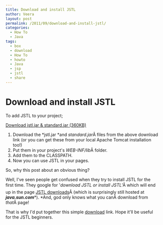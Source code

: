 ```yaml
---
title: Download and install JSTL
author: Veera
layout: post
permalink: /2011/09/download-and-install-jstl/
categories:
  - How To
  - Java
tags:
  - box
  - download
  - How To
  - howto
  - Java
  - jsp
  - jstl
  - share
---
```

# Download and install JSTL

To add JSTL to your project;

[Download jstl.jar & standard.jar (360KB)][1]

 [1]: http://www.box.net/shared/gzz2nyf9s506d3h3vkzq "download jstl.jar and standard.jar"

1.  Download the *jstl.jar *and *standard.jar*Â files from the above download link (or you can get these from your local Apache Tomcat installation too!)
2.  Put them in your project's *WEB-INF/lib*Â folder.
3.  Add them to the CLASSPATH.
4.  Now you can use JSTL in your pages.

So, why this post about an obvious thing?

Well, I've seen people get confused when they try to install JSTL for the first time. They google for '*download JSTL or install JSTL*'Â which will end up in the page [JSTL downloads][2]Â (which is surprisingly still hosted at ***java.sun.com****). *And, god only knows what you canÂ download from *that*Â page!

 [2]: http://java.sun.com/products/jsp/jstl/downloads/ "JSTL downloads"

That is why I'd put together this simple [download][3] link. Hope it'll be useful for the JSTL beginners.

 [3]: http://www.box.net/shared/gzz2nyf9s506d3h3vkzq "download JSTL"